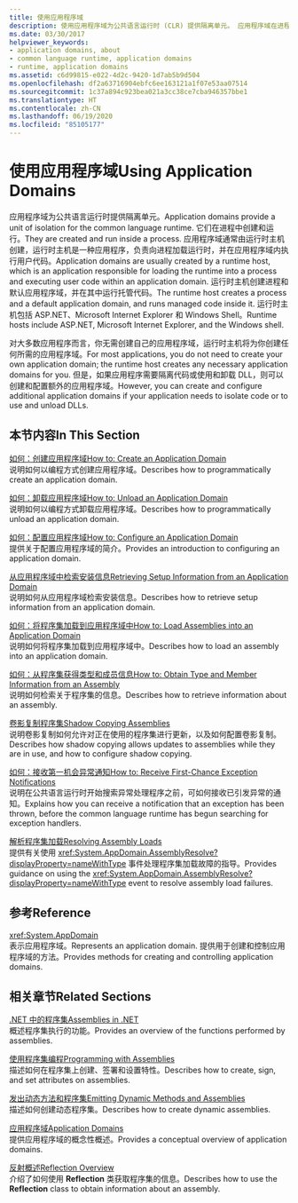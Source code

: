 ```yaml
---
title: 使用应用程序域
description: 使用应用程序域为公共语言运行时 (CLR) 提供隔离单元。 应用程序域在进程中创建和运行。
ms.date: 03/30/2017
helpviewer_keywords:
- application domains, about
- common language runtime, application domains
- runtime, application domains
ms.assetid: c6d99815-e022-4d2c-9420-1d7ab5b9d504
ms.openlocfilehash: df2a63716904ebfc6ee163121a1f07e53aa07514
ms.sourcegitcommit: 1c37a894c923bea021a3cc38ce7cba946357bbe1
ms.translationtype: HT
ms.contentlocale: zh-CN
ms.lasthandoff: 06/19/2020
ms.locfileid: "85105177"
---
```

# <a name="using-application-domains"></a><span data-ttu-id="aa8a0-104">使用应用程序域</span><span class="sxs-lookup"><span data-stu-id="aa8a0-104">Using Application Domains</span></span>

<span data-ttu-id="aa8a0-105">应用程序域为公共语言运行时提供隔离单元。</span><span class="sxs-lookup"><span data-stu-id="aa8a0-105">Application domains provide a unit of isolation for the common language runtime.</span></span> <span data-ttu-id="aa8a0-106">它们在进程中创建和运行。</span><span class="sxs-lookup"><span data-stu-id="aa8a0-106">They are created and run inside a process.</span></span> <span data-ttu-id="aa8a0-107">应用程序域通常由运行时主机创建，运行时主机是一种应用程序，负责向进程加载运行时，并在应用程序域内执行用户代码。</span><span class="sxs-lookup"><span data-stu-id="aa8a0-107">Application domains are usually created by a runtime host, which is an application responsible for loading the runtime into a process and executing user code within an application domain.</span></span> <span data-ttu-id="aa8a0-108">运行时主机创建进程和默认应用程序域，并在其中运行托管代码。</span><span class="sxs-lookup"><span data-stu-id="aa8a0-108">The runtime host creates a process and a default application domain, and runs managed code inside it.</span></span> <span data-ttu-id="aa8a0-109">运行时主机包括 ASP.NET、Microsoft Internet Explorer 和 Windows Shell。</span><span class="sxs-lookup"><span data-stu-id="aa8a0-109">Runtime hosts include ASP.NET, Microsoft Internet Explorer, and the Windows shell.</span></span>  
  
<span data-ttu-id="aa8a0-110">对大多数应用程序而言，你无需创建自己的应用程序域，运行时主机将为你创建任何所需的应用程序域。</span><span class="sxs-lookup"><span data-stu-id="aa8a0-110">For most applications, you do not need to create your own application domain; the runtime host creates any necessary application domains for you.</span></span> <span data-ttu-id="aa8a0-111">但是，如果应用程序需要隔离代码或使用和卸载 DLL，则可以创建和配置额外的应用程序域。</span><span class="sxs-lookup"><span data-stu-id="aa8a0-111">However, you can create and configure additional application domains if your application needs to isolate code or to use and unload DLLs.</span></span>  
  
## <a name="in-this-section"></a><span data-ttu-id="aa8a0-112">本节内容</span><span class="sxs-lookup"><span data-stu-id="aa8a0-112">In This Section</span></span>  

[<span data-ttu-id="aa8a0-113">如何：创建应用程序域</span><span class="sxs-lookup"><span data-stu-id="aa8a0-113">How to: Create an Application Domain</span></span>](how-to-create-an-application-domain.md)  
<span data-ttu-id="aa8a0-114">说明如何以编程方式创建应用程序域。</span><span class="sxs-lookup"><span data-stu-id="aa8a0-114">Describes how to programmatically create an application domain.</span></span>  
  
[<span data-ttu-id="aa8a0-115">如何：卸载应用程序域</span><span class="sxs-lookup"><span data-stu-id="aa8a0-115">How to: Unload an Application Domain</span></span>](how-to-unload-an-application-domain.md)  
<span data-ttu-id="aa8a0-116">说明如何以编程方式卸载应用程序域。</span><span class="sxs-lookup"><span data-stu-id="aa8a0-116">Describes how to programmatically unload an application domain.</span></span>  
  
[<span data-ttu-id="aa8a0-117">如何：配置应用程序域</span><span class="sxs-lookup"><span data-stu-id="aa8a0-117">How to: Configure an Application Domain</span></span>](how-to-configure-an-application-domain.md)  
<span data-ttu-id="aa8a0-118">提供关于配置应用程序域的简介。</span><span class="sxs-lookup"><span data-stu-id="aa8a0-118">Provides an introduction to configuring an application domain.</span></span>  
  
[<span data-ttu-id="aa8a0-119">从应用程序域中检索安装信息</span><span class="sxs-lookup"><span data-stu-id="aa8a0-119">Retrieving Setup Information from an Application Domain</span></span>](retrieve-setup-information.md)  
<span data-ttu-id="aa8a0-120">说明如何从应用程序域检索安装信息。</span><span class="sxs-lookup"><span data-stu-id="aa8a0-120">Describes how to retrieve setup information from an application domain.</span></span>  
  
[<span data-ttu-id="aa8a0-121">如何：将程序集加载到应用程序域中</span><span class="sxs-lookup"><span data-stu-id="aa8a0-121">How to: Load Assemblies into an Application Domain</span></span>](how-to-load-assemblies-into-an-application-domain.md)  
<span data-ttu-id="aa8a0-122">说明如何将程序集加载到应用程序域中。</span><span class="sxs-lookup"><span data-stu-id="aa8a0-122">Describes how to load an assembly into an application domain.</span></span>  
  
[<span data-ttu-id="aa8a0-123">如何：从程序集获得类型和成员信息</span><span class="sxs-lookup"><span data-stu-id="aa8a0-123">How to: Obtain Type and Member Information from an Assembly</span></span>](../reflection-and-codedom/get-type-member-information.md)  
<span data-ttu-id="aa8a0-124">说明如何检索关于程序集的信息。</span><span class="sxs-lookup"><span data-stu-id="aa8a0-124">Describes how to retrieve information about an assembly.</span></span>  
  
[<span data-ttu-id="aa8a0-125">卷影复制程序集</span><span class="sxs-lookup"><span data-stu-id="aa8a0-125">Shadow Copying Assemblies</span></span>](shadow-copy-assemblies.md)  
<span data-ttu-id="aa8a0-126">说明卷影复制如何允许对正在使用的程序集进行更新，以及如何配置卷影复制。</span><span class="sxs-lookup"><span data-stu-id="aa8a0-126">Describes how shadow copying allows updates to assemblies while they are in use, and how to configure shadow copying.</span></span>  
  
[<span data-ttu-id="aa8a0-127">如何：接收第一机会异常通知</span><span class="sxs-lookup"><span data-stu-id="aa8a0-127">How to: Receive First-Chance Exception Notifications</span></span>](how-to-receive-first-chance-exception-notifications.md)  
<span data-ttu-id="aa8a0-128">说明在公共语言运行时开始搜索异常处理程序之前，可如何接收已引发异常的通知。</span><span class="sxs-lookup"><span data-stu-id="aa8a0-128">Explains how you can receive a notification that an exception has been thrown, before the common language runtime has begun searching for exception handlers.</span></span>  
  
[<span data-ttu-id="aa8a0-129">解析程序集加载</span><span class="sxs-lookup"><span data-stu-id="aa8a0-129">Resolving Assembly Loads</span></span>](../../standard/assembly/resolve-loads.md)  
<span data-ttu-id="aa8a0-130">提供有关使用 <xref:System.AppDomain.AssemblyResolve?displayProperty=nameWithType> 事件处理程序集加载故障的指导。</span><span class="sxs-lookup"><span data-stu-id="aa8a0-130">Provides guidance on using the <xref:System.AppDomain.AssemblyResolve?displayProperty=nameWithType> event to resolve assembly load failures.</span></span>  
  
## <a name="reference"></a><span data-ttu-id="aa8a0-131">参考</span><span class="sxs-lookup"><span data-stu-id="aa8a0-131">Reference</span></span>  

<xref:System.AppDomain>  
<span data-ttu-id="aa8a0-132">表示应用程序域。</span><span class="sxs-lookup"><span data-stu-id="aa8a0-132">Represents an application domain.</span></span> <span data-ttu-id="aa8a0-133">提供用于创建和控制应用程序域的方法。</span><span class="sxs-lookup"><span data-stu-id="aa8a0-133">Provides methods for creating and controlling application domains.</span></span>  
  
## <a name="related-sections"></a><span data-ttu-id="aa8a0-134">相关章节</span><span class="sxs-lookup"><span data-stu-id="aa8a0-134">Related Sections</span></span>  
[<span data-ttu-id="aa8a0-135">.NET 中的程序集</span><span class="sxs-lookup"><span data-stu-id="aa8a0-135">Assemblies in .NET</span></span>](../../standard/assembly/index.md)  
<span data-ttu-id="aa8a0-136">概述程序集执行的功能。</span><span class="sxs-lookup"><span data-stu-id="aa8a0-136">Provides an overview of the functions performed by assemblies.</span></span>  
  
[<span data-ttu-id="aa8a0-137">使用程序集编程</span><span class="sxs-lookup"><span data-stu-id="aa8a0-137">Programming with Assemblies</span></span>](../../standard/assembly/index.md)  
<span data-ttu-id="aa8a0-138">描述如何在程序集上创建、签署和设置特性。</span><span class="sxs-lookup"><span data-stu-id="aa8a0-138">Describes how to create, sign, and set attributes on assemblies.</span></span>  
  
[<span data-ttu-id="aa8a0-139">发出动态方法和程序集</span><span class="sxs-lookup"><span data-stu-id="aa8a0-139">Emitting Dynamic Methods and Assemblies</span></span>](../reflection-and-codedom/emitting-dynamic-methods-and-assemblies.md)  
<span data-ttu-id="aa8a0-140">描述如何创建动态程序集。</span><span class="sxs-lookup"><span data-stu-id="aa8a0-140">Describes how to create dynamic assemblies.</span></span>  
  
[<span data-ttu-id="aa8a0-141">应用程序域</span><span class="sxs-lookup"><span data-stu-id="aa8a0-141">Application Domains</span></span>](application-domains.md)  
<span data-ttu-id="aa8a0-142">提供应用程序域的概念性概述。</span><span class="sxs-lookup"><span data-stu-id="aa8a0-142">Provides a conceptual overview of application domains.</span></span>  
  
[<span data-ttu-id="aa8a0-143">反射概述</span><span class="sxs-lookup"><span data-stu-id="aa8a0-143">Reflection Overview</span></span>](../reflection-and-codedom/reflection.md)  
<span data-ttu-id="aa8a0-144">介绍了如何使用 **Reflection** 类获取程序集的信息。</span><span class="sxs-lookup"><span data-stu-id="aa8a0-144">Describes how to use the **Reflection** class to obtain information about an assembly.</span></span>
